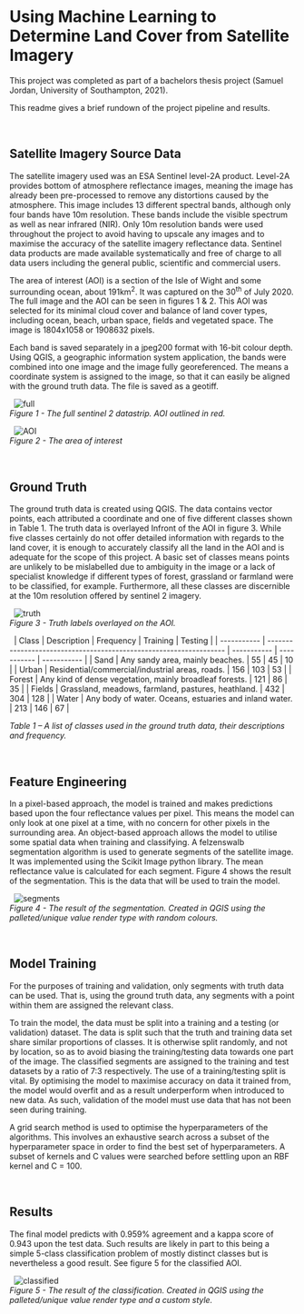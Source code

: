 # Using Machine Learning to Determine Land Cover from Satellite Imagery

This project was completed as part of a bachelors thesis project (Samuel Jordan, University of Southampton, 2021).

This readme gives a brief rundown of the project pipeline and results.

&nbsp;
## Satellite Imagery Source Data

The satellite imagery used was an ESA Sentinel level-2A product. Level-2A provides bottom of atmosphere reflectance images, meaning the image has already been pre-processed to remove any distortions caused by the atmosphere. This image includes 13 different spectral bands, although only four bands have 10m resolution. These bands include the visible spectrum as well as near infrared (NIR). Only 10m resolution bands were used throughout the project to avoid having to upscale any images and to maximise the accuracy of the satellite imagery reflectance data. Sentinel data products are made available systematically and free of charge to all data users including the general public, scientific and commercial users.

The area of interest (AOI) is a section of the Isle of Wight and some surrounding ocean, about 191km<sup>2</sup>. It was captured on the 30<sup>th</sup> of July 2020. The full image and the AOI can be seen in figures 1 & 2. This AOI was selected for its minimal cloud cover and balance of land cover types, including ocean, beach, urban space, fields and vegetated space. The image is 1804x1058 or 1908632 pixels.

Each band is saved separately in a jpeg200 format with 16-bit colour depth. Using QGIS, a geographic information system application, the bands were combined into one image and the image fully georeferenced. The means a coordinate system is assigned to the image, so that it can easily be aligned with the ground truth data. The file is saved as a geotiff.

&nbsp;
![full](images/full.png)  
*Figure 1 - The full sentinel 2 datastrip. AOI outlined in red.*

&nbsp;
![AOI](images/AOI.PNG)  
*Figure 2 - The area of interest*

&nbsp;
## Ground Truth

The ground truth data is created using QGIS. The data contains vector points, each attributed a coordinate and one of five different classes shown in Table 1. The truth data is overlayed Infront of the AOI in figure 3. While five classes certainly do not offer detailed information with regards to the land cover, it is enough to accurately classify all the land in the AOI and is adequate for the scope of this project. A basic set of classes means points are unlikely to be mislabelled due to ambiguity in the image or a lack of specialist knowledge if different types of forest, grassland or farmland were to be classified, for example. Furthermore, all these classes are discernible at the 10m resolution offered by sentinel 2 imagery.

&nbsp;
![truth](images/truth.PNG)  
*Figure 3 - Truth labels overlayed on the AOI.*

&nbsp;
| Class       | Description                                                        | Frequency   | Training    | Testing     |
| ----------- | ------------------------------------------------------------------ | ----------- | ----------- | ----------- |
| Sand        | Any sandy area, mainly beaches.                                    | 55          | 45          | 10          |
| Urban       | Residential/commercial/industrial areas, roads.                    | 156         | 103         | 53          |
| Forest      | Any kind of dense vegetation, mainly broadleaf forests.            | 121         | 86          | 35          |
| Fields      | Grassland, meadows, farmland, pastures, heathland.                 | 432         | 304         | 128         |
| Water       | Any body of water. Oceans, estuaries and inland water.             | 213         | 146         | 67          |

*Table 1 – A list of classes used in the ground truth data, their descriptions and frequency.*

&nbsp;
## Feature Engineering

In a pixel-based approach, the model is trained and makes predictions based upon the four reflectance values per pixel. This means the model can only look at one pixel at a time, with no concern for other pixels in the surrounding area. An object-based approach allows the model to utilise some spatial data when training and classifying. A felzenswalb segmentation algorithm is used to generate segments of the satellite image. It was implemented using the Scikit Image python library. The mean reflectance value is calculated for each segment. Figure 4 shows the result of the segmentation. This is the data that will be used to train the model.

&nbsp;
![segments](images/segments.PNG)  
*Figure 4 - The result of the segmentation. Created in QGIS using the palleted/unique value render type with random colours.*

&nbsp;
## Model Training

For the purposes of training and validation, only segments with truth data can be used. That is, using the ground truth data, any segments with a point within them are assigned the relevant class.

To train the model, the data must be split into a training and a testing (or validation) dataset. The data is split such that the truth and training data set share similar proportions of classes. It is otherwise split randomly, and not by location, so as to avoid biasing the training/testing data towards one part of the image. The classified segments are assigned to the training and test datasets by a ratio of 7:3 respectively. The use of a training/testing split is vital. By optimising the model to maximise accuracy on data it trained from, the model would overfit and as a result underperform when introduced to new data. As such, validation of the model must use data that has not been seen during training.

A grid search method is used to optimise the hyperparameters of the algorithms. This involves an exhaustive search across a subset of the hyperparameter space in order to find the best set of hyperparameters. A subset of kernels and C values were searched before settling upon an RBF kernel and C = 100.

&nbsp;
## Results

The final model predicts with 0.959% agreement and a kappa score of 0.943 upon the test data. Such results are likely in part to this being a simple 5-class classification problem of mostly distinct classes but is nevertheless a good result. See figure 5 for the classified AOI.

&nbsp;
![classified](images/classified.PNG)  
*Figure 5 - The result of the classification. Created in QGIS using the palleted/unique value render type and a custom style.*

